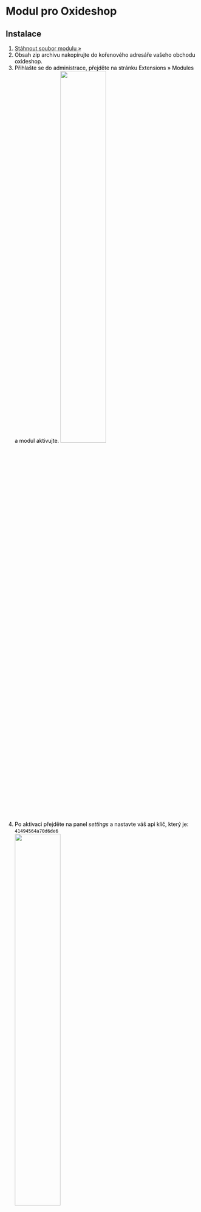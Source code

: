 <h1>Modul pro Oxideshop</h1>
<h2>Instalace</h2>
<ol style="color: black; ">
  <li><a href="/soubory/oxideshop-module.zip">Stáhnout soubor modulu &raquo;</a></li>
  <li>
    Obsah zip archivu nakopírujte do kořenového adresáře vašeho obchodu oxideshop.<br>
  </li>
  <li>
    Přihlašte se do administrace, přejděte na stránku Extensions » Modules a modul aktivujte.
    <a href="/images/oxideshop/activate_module.png"><img width="50%" src="/images/oxideshop/activate_module.png"></a><br><br>
  </li>
  <li>
    Po aktivaci přejděte na panel <i>settings</i> a nastavte váš api klíč, který je: <code>41494564a70d6de6</code><br>
    <a href="/images/oxideshop/enter_api_key.png"><img width="50%" src="/images/oxideshop/enter_api_key.png"></a><br><br>
  </li>
  <li>
    Přidejte platební metody, které budou přiřazeny pouze dopravní metodě zásilkovna. 
    Ke každé takové platbě vložte do jejího popisu tento kod:<br> <code>&lt;p>[[Zasilkovna:connect-field=#branch_name_street country=cz]]&lt;/p></code><br> cz můžete nahradit za sk nebo pro povolení všech zemí u dané platby <code>country=cz</code> vymazat<br>
    <a href="/images/oxideshop/zasilkovna_payment.png"><img width="90%" src="/images/oxideshop/zasilkovna_payment.png"></a><br><br>
  </li>
  <li>
    Vytvořte dopravní metodu zásilkovna, ke které přidáte všechny platební metody z kroku 5.<br>
    <a href="/images/oxideshop/shipment_payment.png"><img width="70%" src="/images/oxideshop/shipment_payment.png"></a><br><br>
  </li>

  <li> Nyní je doprava přes zásilkovnu nabízena vašim zákazníkům. Cílová pobočka bude uvedena vždy v <strong>poznámce objednávky</strong>.<br>
    <a href="/images/oxideshop/frontend.png"><img width="70%" src="/images/oxideshop/frontend.png"></a><br><br>
  </li>
</ol>
<h2>Informace o modulu</h2>
<p>Podporované jazyky:</p>
<ul>
  <li>čeština</li>
  <li>angličtina</li>
</ul>
<p>Podporované verze:</p>
<ul>
  <li>Otestováno na verzi 4.6.5</li>
  <li>Při problému s použitím v jiné verzi nás kontaktujte na adrese <a href="mailto:technicka.podpora@zasilkovna.cz">technicka.podpora@zasilkovna.cz</a></li>
</ul>
<p>Poskytované funkce:</p>
<ul>
  <li>Přidání platebních metod, u kterých se dá vybírat cílová pobočka zásilkovny</li>  
  <li>Cílová pobočka je uvedena v poznámce objednávky</li>  
</ul>
